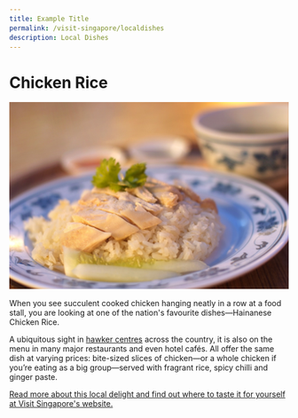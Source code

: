 ```yaml
---
title: Example Title
permalink: /visit-singapore/localdishes
description: Local Dishes
---
```

# Chicken Rice
![](/images/Chicken%20Rice.jpg)

When you see succulent cooked chicken hanging neatly in a row at a food stall, you are looking at one of the nation's favourite dishes—Hainanese Chicken Rice.

A ubiquitous sight in [hawker centres](https://www.visitsingapore.com/editorials/the-street-food-of-singapore/) across the country, it is also on the menu in many major restaurants and even hotel cafés. All offer the same dish at varying prices: bite-sized slices of chicken—or a whole chicken if you’re eating as a big group—served with fragrant rice, spicy chilli and ginger paste.

[Read more about this local delight and find out where to taste it for yourself at Visit Singapore's website.](https://www.visitsingapore.com/dining-drinks-singapore/local-dishes/hainanese-chicken-rice/)
